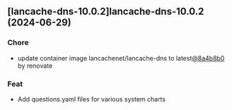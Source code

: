 

## [lancache-dns-10.0.2]lancache-dns-10.0.2 (2024-06-29)

### Chore



- update container image lancachenet/lancache-dns to latest[@8a4b8b0](https://github.com/8a4b8b0) by renovate

### Feat



- Add questions.yaml files for various system charts